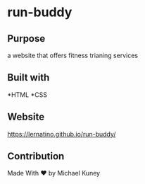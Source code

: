 # run-buddy

## Purpose
a website that offers fitness trianing services

## Built with
*HTML
*CSS

## Website
https://lernatino.github.io/run-buddy/

## Contribution
Made With ❤️ by Michael Kuney

